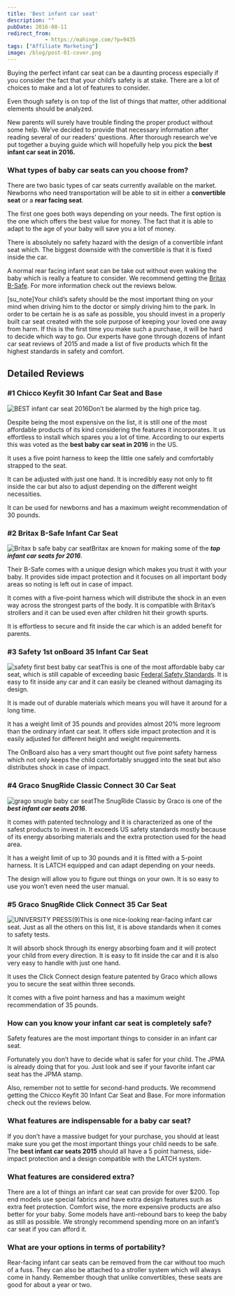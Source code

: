 ```yaml
---
title: 'Best infant car seat'
description: ""
pubDate: 2016-08-11
redirect_from:
            - https://mahinge.com/?p=9435
tags: ["Affiliate Marketing"]
image: /blog/post-01-cover.png
---
```

Buying the perfect infant car seat can be a daunting process especially if you consider the fact that your child’s safety is at stake. There are a lot of choices to make and a lot of features to consider.

Even though safety is on top of the list of things that matter, other additional elements should be analyzed.

New parents will surely have trouble finding the proper product without some help. We’ve decided to provide that necessary information after reading several of our readers’ questions. After thorough research we’ve put together a buying guide which will hopefully help you pick the **best infant car seat in 2016.**

### What types of baby car seats can you choose from?

There are two basic types of car seats currently available on the market. Newborns who need transportation will be able to sit in either a **convertible seat** or a **rear facing seat**.

The first one goes both ways depending on your needs. The first option is the one which offers the best value for money. The fact that it is able to adapt to the age of your baby will save you a lot of money.

There is absolutely no safety hazard with the design of a convertible infant seat which. The biggest downside with the convertible is that it is fixed inside the car.

A normal rear facing infant seat can be take out without even waking the baby which is really a feature to consider. We recommend getting the [Britax B-Safe](https://www.amazon.com/Britax-B-Safe-Infant-Seat-Black/dp/B0107CZ5U0/ref=as_li_ss_tl?ie=UTF8&linkCode=ll1&tag=crypwrit-20&linkId=b7c7d3dae8c2f5ef66e600d40d2aa754). For more information check out the reviews below.

\[su_note]Your child’s safety should be the most important thing on your mind when driving him to the doctor or simply driving him to the park. In order to be certain he is as safe as possible, you should invest in a properly built car seat created with the sole purpose of keeping your loved one away from harm. If this is the first time you make such a purchase, it will be hard to decide which way to go. Our experts have gone through dozens of infant car seat reviews of 2015 and made a list of five products which fit the highest standards in safety and comfort.

## Detailed Reviews

### #1 Chicco Keyfit 30 Infant Car Seat and Base

![BEST infant car seat 2016](https://mahinge.com/wp-content/uploads/2016/08/UNIVERSITY-PRESS6-300x251.jpg)Don’t be alarmed by the high price tag.

Despite being the most expensive on the list, it is still one of the most affordable products of its kind considering the features it incorporates. It us effortless to install which spares you a lot of time. According to our experts this was voted as the **best baby car seat in 2016** in the US.

It uses a five point harness to keep the little one safely and comfortably strapped to the seat.

It can be adjusted with just one hand. It is incredibly easy not only to fit inside the car but also to adjust depending on the different weight necessities.

It can be used for newborns and has a maximum weight recommendation of 30 pounds.

### #2 Britax B-Safe Infant Car Seat

![Britax b safe baby car seat](https://mahinge.com/wp-content/uploads/2016/08/UNIVERSITY-PRESS7-300x251.jpg)Britax are known for making some of the **_top infant car seats for 2016_**.

Their B-Safe comes with a unique design which makes you trust it with your baby. It provides side impact protection and it focuses on all important body areas so noting is left out in case of impact.

It comes with a five-point harness which will distribute the shock in an even way across the strongest parts of the body. It is compatible with Britax’s strollers and it can be used even after children hit their growth spurts.

It is effortless to secure and fit inside the car which is an added benefit for parents.

### #3 Safety 1st onBoard 35 Infant Car Seat

![safety first best baby car seat](https://mahinge.com/wp-content/uploads/2016/08/UNIVERSITY-PRESS8-300x251.jpg)This is one of the most affordable baby car seat, which is still capable of exceeding basic [Federal Safety Standards](http://www.safercar.gov/parents/index.htm). It is easy to fit inside any car and it can easily be cleaned without damaging its design.

It is made out of durable materials which means you will have it around for a long time.

It has a weight limit of 35 pounds and provides almost 20% more legroom than the ordinary infant car seat. It offers side impact protection and it is easily adjusted for different height and weight requirements.

The OnBoard also has a very smart thought out five point safety harness which not only keeps the child comfortably snugged into the seat but also distributes shock in case of impact.

### #4 Graco SnugRide Classic Connect 30 Car Seat

![grago snugle baby car seat](https://mahinge.com/wp-content/uploads/2016/08/UNIVERSITY-PRESS9-300x251.jpg)The SnugRide Classic by Graco is one of the **_best infant car seats 2016_**.

It comes with patented technology and it is characterized as one of the safest products to invest in. It exceeds US safety standards mostly because of its energy absorbing materials and the extra protection used for the head area.

It has a weight limit of up to 30 pounds and it is fitted with a 5-point harness. It is LATCH equipped and can adapt depending on your needs.

The design will allow you to figure out things on your own. It is so easy to use you won’t even need the user manual.

### #5 Graco SnugRide Click Connect 35 Car Seat

![UNIVERSITY PRESS(9)](https://mahinge.com/wp-content/uploads/2016/08/UNIVERSITY-PRESS9-1-300x251.jpg)This is one nice-looking rear-facing infant car seat. Just as all the others on this list, it is above standards when it comes to safety tests.

It will absorb shock through its energy absorbing foam and it will protect your child from every direction. It is easy to fit inside the car and it is also very easy to handle with just one hand.

It uses the Click Connect design feature patented by Graco which allows you to secure the seat within three seconds.

It comes with a five point harness and has a maximum weight recommendation of 35 pounds.

### How can you know your infant car seat is completely safe?

Safety features are the most important things to consider in an infant car seat.

Fortunately you don’t have to decide what is safer for your child. The JPMA is already doing that for you. Just look and see if your favorite infant car seat has the JPMA stamp.

Also, remember not to settle for second-hand products. We recommend getting the Chicco Keyfit 30 Infant Car Seat and Base. For more information check out the reviews below.

### What features are indispensable for a baby car seat?

If you don’t have a massive budget for your purchase, you should at least make sure you get the most important things your child needs to be safe. The **best infant car seats 2015** should all have a 5 point harness, side-impact protection and a design compatible with the LATCH system.

### What features are considered extra?

There are a lot of things an infant car seat can provide for over \$200. Top end models use special fabrics and have extra design features such as extra feet protection. Comfort wise, the more expensive products are also better for your baby. Some models have anti-rebound bars to keep the baby as still as possible. We strongly recommend spending more on an infant’s car seat if you can afford it.

### What are your options in terms of portability?

Rear-facing infant car seats can be removed from the car without too much of a fuss. They can also be attached to a stroller system which will always come in handy. Remember though that unlike convertibles, these seats are good for about a year or two.
